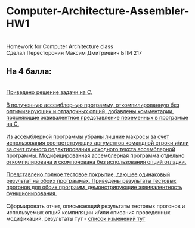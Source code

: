 # Computer-Architecture-Assembler-HW1
<br>Homework for Computer Architecture class
<br>Сделал Пересторонин Максим Дмитриевич БПИ 217
## На 4 балла:
<br>[Приведено решение задачи на C.](https://github.com/mperestoronin/Computer-Architecture-Assembler/tree/main/CFiles)
<br>
<br>[В полученную ассемблерную программу, откомпилированную без оптимизирующих и отладочных опций, добавлены комментарии, поясняющие эквивалентное представление переменных в программе на C.](https://github.com/mperestoronin/Computer-Architecture-Assembler/tree/main/Assembler_Original)
<br>
<br>[Из ассемблерной программы убраны лишние макросы за счет использования соответствующих аргументов командной строки и/или за счет ручного редактирования исходного текста ассемблерной программы. Модифицированная ассемблерная программа отдельно откомпилирована
и скомпонована без использования опций отладки.](https://github.com/mperestoronin/Computer-Architecture-Assembler/tree/main/Assembler_edited)
<br>
<br>[Представлено полное тестовое покрытие, дающее одинаковый результат
на обоих программах. Приведены результаты тестовых прогонов для обоих программ, демонстрирующие эквивалентность функционирования.](https://github.com/mperestoronin/Computer-Architecture-Assembler/blob/main/Tests.md)
<br>
<br>Сформировать отчет, описывающий результаты тестовых прогонов и используемых опций компиляции и/или описания проведенных модификаций. результаты тут - [список изменений тут](https://github.com/mperestoronin/Computer-Architecture-Assembler/blob/main/Assembler_edited/Edit_log.md)


